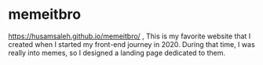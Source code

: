 # memeitbro
https://husamsaleh.github.io/memeitbro/ , This is my favorite website that I created when I started my front-end journey in 2020. During that time, I was really into memes, so I designed a landing page dedicated to them.
